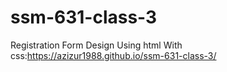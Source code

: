 # ssm-631-class-3
Registration Form Design Using html With css:https://azizur1988.github.io/ssm-631-class-3/
